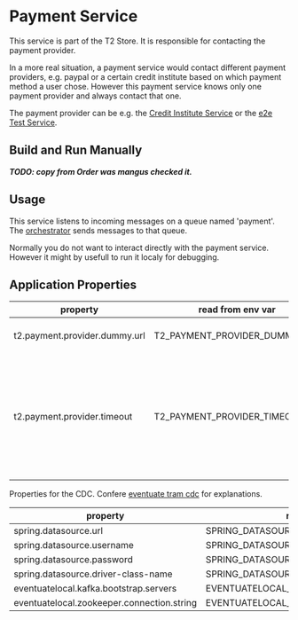 # Payment Service

This service is part of the T2 Store.
It is responsible for contacting the payment provider.

In a more real situation, a payment service would contact different payment providers, e.g. paypal or a certain credit institute based on which payment method a user chose.
However this payment service knows only one payment provider and always contact that one.

The payment provider can be e.g. the [Credit Institute Service](https://github.com/t2-project/creditinstitute) or the [e2e Test Service](https://github.com/t2-project/e2etest).


## Build and Run Manually

_**TODO: copy from Order was mangus checked it.**_

## Usage

This service listens to incoming messages on a queue named 'payment'. 
The [orchestrator](https://github.com/t2-project/orchestrator) sends messages to that queue. 

Normally you do not want to interact directly with the payment service. 
However it might by usefull to run it localy for debugging. 

## Application Properties

property | read from env var | description |
-------- | ----------------- | ----------- |
t2.payment.provider.dummy.url | T2_PAYMENT_PROVIDER_DUMMY_URL | url of the payment provider.
t2.payment.provider.timeout | T2_PAYMENT_PROVIDER_TIMEOUT | timeout in seconds. the payment service waits this long for an reply from the payment provider.



Properties for the CDC.
Confere [eventuate tram cdc](https://eventuate.io/docs/manual/eventuate-tram/latest/getting-started-eventuate-tram.html) for explanations.

property | read from env var |
-------- | ----------------- |
spring.datasource.url | SPRING_DATASOURCE_URL |
spring.datasource.username | SPRING_DATASOURCE_USERNAME |
spring.datasource.password | SPRING_DATASOURCE_PASSWORD |
spring.datasource.driver-class-name | SPRING_DATASOURCE_DRIVER_CLASS_NAME |
eventuatelocal.kafka.bootstrap.servers | EVENTUATELOCAL_KAFKA_BOOTSTRAP_SERVERS |
eventuatelocal.zookeeper.connection.string | EVENTUATELOCAL_ZOOKEEPER_CONNECTION_STRING |